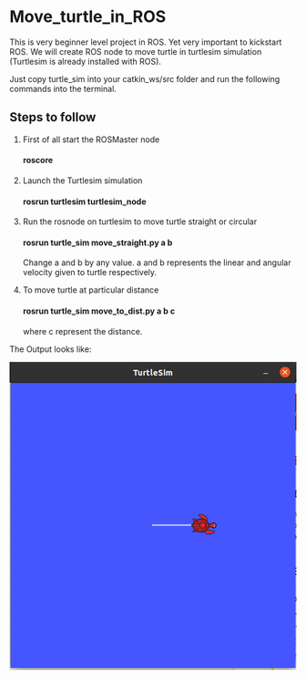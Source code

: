 # Move_turtle_in_ROS

This is very beginner level project in ROS. Yet very important to kickstart ROS. We will create ROS node to move turtle in turtlesim simulation (Turtlesim is already installed with ROS). 

Just copy turtle_sim  into your catkin_ws/src folder and run the following commands into the terminal.

## Steps to follow
1. First of all start the ROSMaster node 

   #### roscore

2. Launch the Turtlesim simulation

   #### rosrun  turtlesim turtlesim_node

3. Run the rosnode on turtlesim to move turtle straight or circular

   #### rosrun turtle_sim move_straight.py a b 
   Change a and b by any value. a and b represents the linear and angular velocity given to turtle respectively. 
   
4. To move turtle at particular distance
   
   #### rosrun turtle_sim move_to_dist.py a b c
   where c represent the distance.
   
The Output looks like:

![Screenshot](output.png)

